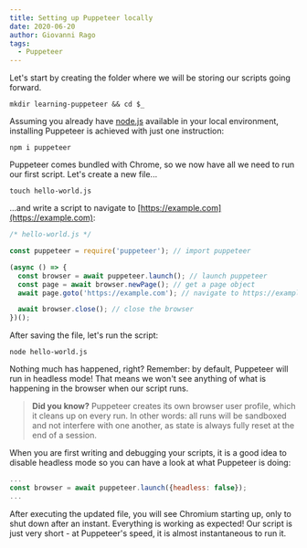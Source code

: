```yaml
---
title: Setting up Puppeteer locally
date: 2020-06-20
author: Giovanni Rago
tags: 
  - Puppeteer
---
```


Let's start by creating the folder where we will be storing our scripts going forward.

`mkdir learning-puppeteer && cd $_`

Assuming you already have [node.js](https://nodejs.org/) available in your local environment, installing Puppeteer is achieved with just one instruction:

`npm i puppeteer`

Puppeteer comes bundled with Chrome, so we now have all we need to run our first script. Let's create a new file...

`touch hello-world.js`

...and write a script to navigate to [https://example.com](https://example.com):

```jsx
/* hello-world.js */

const puppeteer = require('puppeteer'); // import puppeteer

(async () => {
  const browser = await puppeteer.launch(); // launch puppeteer
  const page = await browser.newPage(); // get a page object
  await page.goto('https://example.com'); // navigate to https://example.com

  await browser.close(); // close the browser
})();
```

After saving the file, let's run the script:

`node hello-world.js`

Nothing much has happened, right? Remember: by default, Puppeteer will run in headless mode! That means we won't see anything of what is happening in the browser when our script runs.

> **Did you know?** Puppeteer creates its own browser user profile, which it cleans up on every run. In other words: all runs will be sandboxed and not interfere with one another, as state is always fully reset at the end of a session.

When you are first writing and debugging your scripts, it is a good idea to disable headless mode so you can have a look at what Puppeteer is doing:

```jsx
...
const browser = await puppeteer.launch({headless: false});
...
```

After executing the updated file, you will see Chromium starting up, only to shut down after an instant. Everything is working as expected! Our script is just very short - at Puppeteer's speed, it is almost instantaneous to run it.